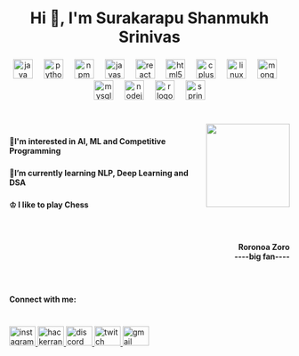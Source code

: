 <h1 align="center">Hi 👋, I'm Surakarapu Shanmukh Srinivas</h1>

###

<div align="center">
  <img src="https://cdn.jsdelivr.net/gh/devicons/devicon/icons/java/java-original.svg" height="35" alt="java logo"  />
  <img width="12" />
  <img src="https://cdn.jsdelivr.net/gh/devicons/devicon/icons/python/python-original.svg" height="35" alt="python logo"  />
  <img width="12" />
  <img src="https://cdn.jsdelivr.net/gh/devicons/devicon/icons/npm/npm-original-wordmark.svg" height="35" alt="npm logo"  />
  <img width="12" />
  <img src="https://cdn.jsdelivr.net/gh/devicons/devicon/icons/javascript/javascript-original.svg" height="35" alt="javascript logo"  />
  <img width="12" />
  <img src="https://cdn.jsdelivr.net/gh/devicons/devicon/icons/react/react-original.svg" height="35" alt="react logo"  />
  <img width="12" />
  <img src="https://cdn.jsdelivr.net/gh/devicons/devicon/icons/html5/html5-original.svg" height="35" alt="html5 logo"  />
  <img width="12" />
  <img src="https://cdn.jsdelivr.net/gh/devicons/devicon/icons/cplusplus/cplusplus-original.svg" height="35" alt="cplusplus logo"  />
  <img width="12" />
  <img src="https://cdn.jsdelivr.net/gh/devicons/devicon/icons/linux/linux-original.svg" height="35" alt="linux logo"  />
  <img width="12" />
  <img src="https://cdn.jsdelivr.net/gh/devicons/devicon/icons/mongodb/mongodb-original.svg" height="35" alt="mongodb logo"  />
  <img width="12" />
  <img src="https://cdn.jsdelivr.net/gh/devicons/devicon/icons/mysql/mysql-original.svg" height="35" alt="mysql logo"  />
  <img width="12" />
  <img src="https://cdn.jsdelivr.net/gh/devicons/devicon/icons/nodejs/nodejs-original.svg" height="35" alt="nodejs logo"  />
  <img width="12" />
  <img src="https://cdn.jsdelivr.net/gh/devicons/devicon/icons/r/r-original.svg" height="35" alt="r logo"  />
  <img width="12" />
  <img src="https://cdn.jsdelivr.net/gh/devicons/devicon/icons/spring/spring-original.svg" height="35" alt="spring logo"  />
</div>

###

<br clear="both">

<img align="right" height="150" src="https://media1.tenor.com/m/VoPLkPTrdyoAAAAC/zoro-roronoa.gif"  />

###

<h4 align="left">👀I'm interested in AI, ML and Competitive Programming</h4>

###

<h4 align="left">🌱I’m currently learning NLP, Deep Learning and DSA</h4>

###

<h4 align="left">♔  I like to play Chess</h4>

###

<br clear="both">

<h4 align="right">Roronoa Zoro<br>----big fan----</h4>

###

<br clear="both">

<h4 align="left">Connect with me:</h4>

###

<br clear="both">

<div align="left">
  <a href="https://www.instagram.com/shanmukhsrinivas_/" target="_blank">
    <img src="https://raw.githubusercontent.com/maurodesouza/profile-readme-generator/master/src/assets/icons/social/instagram/default.svg" width="47" height="35" alt="instagram logo"  />
  </a>
  <a href="https://www.hackerrank.com/profile/tomandjerryfan91" target="_blank">
    <img src="https://raw.githubusercontent.com/maurodesouza/profile-readme-generator/master/src/assets/icons/social/hackerrank/default.svg" width="47" height="35" alt="hackerrank logo"  />
  </a>
  <a href="https://discord.com/channels/@mr_dropdead" target="_blank">
    <img src="https://raw.githubusercontent.com/maurodesouza/profile-readme-generator/master/src/assets/icons/social/discord/default.svg" width="47" height="35" alt="discord logo"  />
  </a>
  <a href="twitch.com" target="_blank">
    <img src="https://raw.githubusercontent.com/maurodesouza/profile-readme-generator/master/src/assets/icons/social/twitch/default.svg" width="47" height="35" alt="twitch logo"  />
  </a>
  <a href="tomandjerryfan973@gmail.com" target="_blank">
    <img src="https://raw.githubusercontent.com/maurodesouza/profile-readme-generator/master/src/assets/icons/social/gmail/default.svg" width="47" height="35" alt="gmail logo"  />
  </a>
</div>

###
